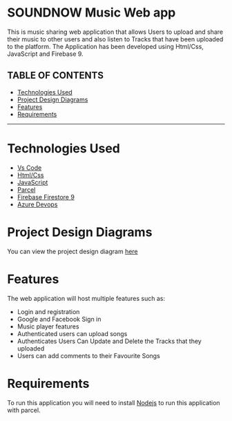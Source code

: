 # SOUNDNOW Music Web app
This is music sharing web application that allows Users to upload and share their music to other users and also listen to Tracks that have been uploaded to the platform. The Application has been developed using Html/Css, JavaScript and Firebase 9.

## TABLE OF CONTENTS
- [Technologies Used](#technologies-used)
- [Project Design Diagrams](#project-design-diagrams)
- [Features](#features)
- [Requirements](#requirements)
***

# Technologies Used
- [Vs Code](https://code.visualstudio.com/)
- [Html/Css](https://www.w3.org/standards/webdesign/htmlcss)
- [JavaScript](https://www.javascript.com/)
- [Parcel](https://parceljs.org/)
- [Firebase Firestore 9](https://firebase.google.com/docs/firestore)
- [Azure Devops](https://azure.microsoft.com/en-us/products/devops)

# Project Design Diagrams
You can view the project design diagram [here](https://www.figma.com/file/mjPl3jvyTv3djOl5NEBQlR/Untitled?node-id=0%3A1&t=BZMZxxcjQ5QJLhrg-1)

# Features
The web application will host multiple features such as:
- Login and registration
- Google and Facebook Sign in
- Music player features
- Authenticated users can upload songs
- Authenticates Users Can Update and Delete the Tracks that they uploaded
- Users can add comments to their Favourite Songs

# Requirements
To run this application you will need to install [Nodejs](https://nodejs.org/en/) to run this application with parcel. 